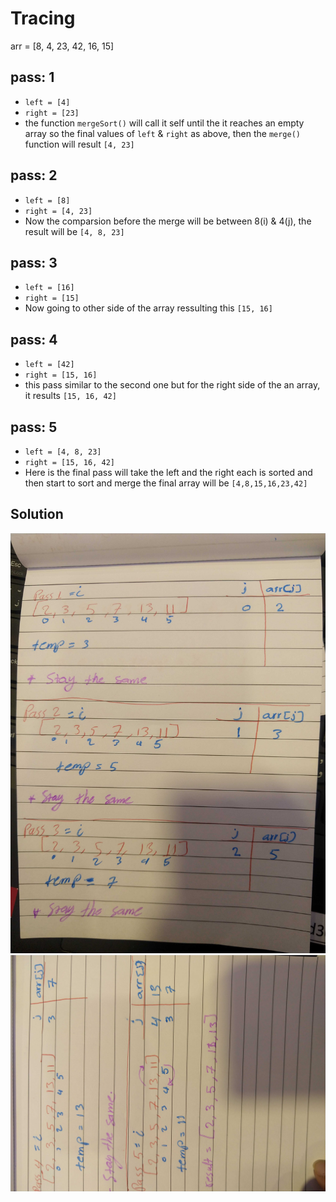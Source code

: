 # Tracing

arr = [8, 4, 23, 42, 16, 15]

## pass: 1

* `left = [4]` 
* `right = [23]` 
* the function `mergeSort()` will call it self until the it reaches an empty array so the final values of `left` & `right` as above, then the `merge()` function will result `[4, 23]` 

## pass: 2

* `left = [8]` 
* `right = [4, 23]` 
* Now the comparsion before the merge will be between 8(i) & 4(j), the result will be `[4, 8, 23]` 

## pass: 3

* `left = [16]` 
* `right = [15]` 
* Now going to other side of the array ressulting this `[15, 16]` 

## pass: 4

* `left = [42]` 
* `right = [15, 16]` 
* this pass similar to the second one but for the right side of the an array, it results `[15, 16, 42]` 

## pass: 5

* `left = [4, 8, 23]` 
* `right = [15, 16, 42]` 
* Here is the final pass will take the left and the right each is sorted and then start to sort and merge the final array will be `[4,8,15,16,23,42]` 


## Solution

![](challenges/insertion-sort/assesst/1.jpg)
![](challenges/insertion-sort/assesst/2.jpg)

